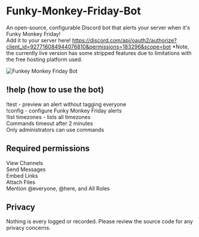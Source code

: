 # Funky-Monkey-Friday-Bot
An open-source, configurable Discord bot that alerts your server when it's Funky Monkey Friday!  
Add it to your server here! https://discord.com/api/oauth2/authorize?client_id=927716084944076810&permissions=183296&scope=bot
*Note, the currently live version has some stripped features due to limitations with the free hosting platform used.  

![Funkey Monkey Friday Bot](https://user-images.githubusercontent.com/19520329/148521703-a8c1fdb6-7352-4579-aca1-e60f80ffe477.png)

## !help (how to use the bot)
!test - preview an alert without tagging everyone  
!config - configure Funky Monkey Friday alerts  
!list timezones - lists all timezones  
Commands timeout after 2 minutes  
Only administrators can use commands  

## Required permissions
View Channels  
Send Messages  
Embed Links  
Attach Files  
Mention @everyone, @here, and All Roles  

## Privacy
Nothing is every logged or recorded. Please review the source code for any privacy concerns.  
